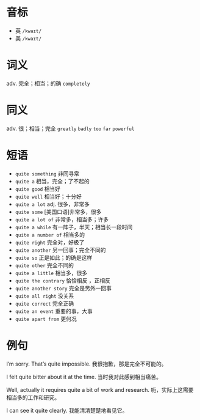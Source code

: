 # 音标

- 英 `/kwaɪt/`
- 美 `/kwaɪt/`

# 词义

adv. 完全；相当；的确
`completely`

# 同义

adv. 很；相当；完全
`greatly` `badly` `too` `far` `powerful`

# 短语

- `quite something` 非同寻常
- `quite a` 相当，完全；了不起的
- `quite good` 相当好
- `quite well` 相当好；十分好
- `quite a lot` adj. 很多，非常多
- `quite some` [美国口语]非常多，很多
- `quite a lot of` 非常多，相当多；许多
- `quite a while` 有一阵子，半天；相当长一段时间
- `quite a number of` 相当多的
- `quite right` 完全对，好极了
- `quite another` 另一回事；完全不同的
- `quite so` 正是如此；的确是这样
- `quite other` 完全不同的
- `quite a little` 相当多，很多
- `quite the contrary` 恰恰相反 ，正相反
- `quite another story` 完全是另外一回事
- `quite all right` 没关系
- `quite correct` 完全正确
- `quite an event` 重要的事，大事
- `quite apart from` 更何况

# 例句

I’m sorry. That’s quite impossible.
我很抱歉，那是完全不可能的。

I felt quite bitter about it at the time.
当时我对此感到相当痛苦。

Well, actually it requires quite a bit of work and research.
呃，实际上这需要相当多的工作和研究。

I can see it quite clearly.
我能清清楚楚地看见它。


